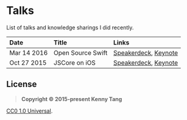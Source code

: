 # Talks

List of talks and knowledge sharings I did recently.

| Date          | Title                             |  Links                             |
|:--------------|:----------------------------------| :----------------------------------|
| Mar 14 2016   | Open Source Swift | [Speakerdeck](https://speakerdeck.com/kenshin03/open-source-swift),  [Keynote](https://github.com/kenshin03/talks/blob/master/2016/Open%20Source%20Swift.zip)   | 
| Oct 27 2015   | JSCore on iOS | [Speakerdeck](https://speakerdeck.com/kenshin03/jscore-on-ios),  [Keynote](https://github.com/kenshin03/talks/blob/master/2015/JSCore%20for%20FlipConf.zip)   | 


## License

>**Copyright &copy; 2015-present Kenny Tang**

<a rel="license" href="http://creativecommons.org/publicdomain/zero/1.0/">CC0 1.0 Universal</a>.
